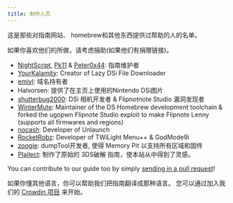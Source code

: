 ```yaml
---
title: 制作人员
---
```


这是那些对指南网站、 homebrew和其他东西提供过帮助的人的名单。

如果你喜欢他们的所做，请考虑捐助(如果他们有捐赠链接)。

- [NightScript](https://nightyoshi370.github.io/), [Pk11](https://pk11.us/) & [Peter0x44](https://github.com/Peter0x44): 指南维护者
- [YourKalamity](https://github.com/YourKalamity/): Creator of Lazy DSi File Downloader
- [emiyl](https://emiyl.com/paypal): 域名持有者
- Halvorsen: 提供了在主页上使用的Nintendo DSi图片
- [shutterbug2000](https://paypal.me/projectkaeru): DSi 相机开发者 & Flipnotnote Studio 漏洞发现者
- [WinterMute](https://devkitpro.org/support-devkitpro): Maintainer of the DS Homebrew development toolchain & forked the ugopwn Flipnote Studio exploit to make Flipnote Lenny (supports all firmwares and regions)
- [nocash](http://problemkaputt.de/donate.htm): Developer of Unlaunch
- [RocketRobz](https://github.com/RocketRobz): Developer of TWiLight Menu++ & GodMode9i
- [zoogie](https://github.com/zoogie): dumpTool开发者, 使得 Memory Pit 以支持所有区域和固件
- [Plailect](https://github.com/Plailect): 制作了原始的 3DS破解 指南，使本站从中得到了灵感。

You can contribute to our guide too by simply [sending in a pull request](https://github.com/cfw-guide/dsi.cfw.guide/)!

如果你懂其他语言，你可以帮助我们把指南翻译成那种语言。 您可以通过加入我们的 [Crowdin 项目](https://crowdin.com/project/dsi-guide) 来开始。
